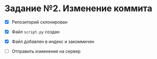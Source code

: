 # Задание №2. Изменение коммита

- [x] Репозиторий склонирован
- [x] Файл `script.py` создан
- [x] Файл добавлен в индекс и закоммичен
- [ ] Отправить изменения на сервер

